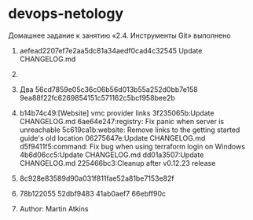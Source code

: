 # devops-netology

Домашнее задание к занятию «2.4. Инструменты Git» выполнено

1.  aefead2207ef7e2aa5dc81a34aedf0cad4c32545
    Update CHANGELOG.md

2.  

3.  Два
    56cd7859e05c36c06b56d013b55a252d0bb7e158 
    9ea88f22fc6269854151c571162c5bcf958bee2b

4.  b14b74c49:[Website] vmc provider links
    3f235065b:Update CHANGELOG.md
    6ae64e247:registry: Fix panic when server is unreachable
    5c619ca1b:website: Remove links to the getting started guide's old location
    06275647e:Update CHANGELOG.md
    d5f9411f5:command: Fix bug when using terraform login on Windows
    4b6d06cc5:Update CHANGELOG.md
    dd01a3507:Update CHANGELOG.md
    225466bc3:Cleanup after v0.12.23 release

5.  8c928e83589d90a031f811fae52a81be7153e82f

6.  78b122055
    52dbf9483
    41ab0aef7
    66ebff90c


7.  Author: Martin Atkins